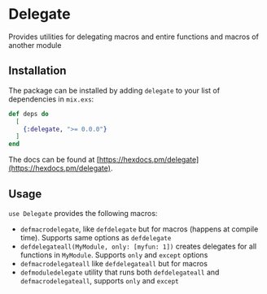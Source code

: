 # Delegate

Provides utilities for delegating macros and entire functions and macros of another module

## Installation

The package can be installed
by adding `delegate` to your list of dependencies in `mix.exs`:

```elixir
def deps do
  [
    {:delegate, ">= 0.0.0"}
  ]
end
```

The docs can
be found at [https://hexdocs.pm/delegate](https://hexdocs.pm/delegate).

## Usage

`use Delegate` provides the following macros:

- `defmacrodelegate`, like `defdelegate` but for macros (happens at compile
  time). Supports same options as `defdelegate`
- `defdelegateall(MyModule, only: [myfun: 1])` creates delegates for all
  functions in `MyModule`. Supports `only` and `except` options
- `defmacrodelegateall` like `defdelegateall` but for macros
- `defmoduledelegate` utility that runs both `defdelegateall` and
  `defmacrodelegateall`, supports `only` and `except`
